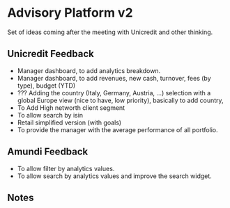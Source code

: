 # Advisory Platform v2

Set of ideas coming after the meeting with Unicredit and other thinking.

## Unicredit Feedback

- Manager dashboard, to add analytics breakdown.
- Manager dashboard, to add revenues, new cash, turnover, fees (by type), budget (YTD)
- ??? Adding the country (Italy, Germany, Austria, …) selection with a global Europe view (nice to have, low priority), basically to add country,
- To Add High networth client segment
- To allow search by isin
- Retail simplified version (with goals)
- To provide the manager with the average performance of all portfolio.


## Amundi Feedback

- To allow filter by analytics values.
- To allow search by analytics values and improve the search widget.

## Notes
